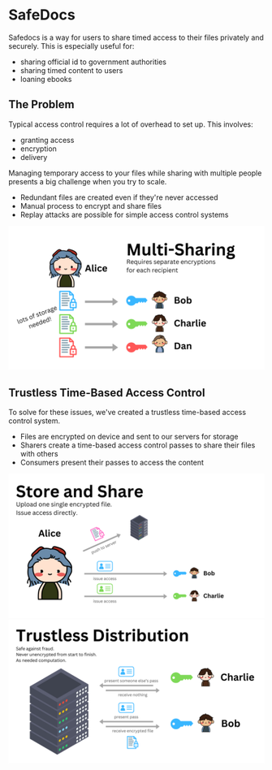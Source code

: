 # SafeDocs

Safedocs is a way for users to share timed access to their files privately and securely.
This is especially useful for:
- sharing official id to government authorities
- sharing timed content to users
- loaning ebooks 


## The Problem

Typical access control requires a lot of overhead to set up.
This involves:
- granting access
- encryption
- delivery

Managing temporary access to your files while sharing with multiple people presents a big challenge when you try to scale.
- Redundant files are created even if they're never accessed
- Manual process to encrypt and share files
- Replay attacks are possible for simple access control systems

![MultiShare](/readme_img/readme_multishare.png)

## Trustless Time-Based Access Control

To solve for these issues, we've created a trustless time-based access control system.
- Files are encrypted on device and sent to our servers for storage
- Sharers create a time-based access control passes to share their files with others
- Consumers present their passes to access the content

![Store and Share](/readme_img/readme_store_share.png)
![Distribution](/readme_img/readme_distribution.png)